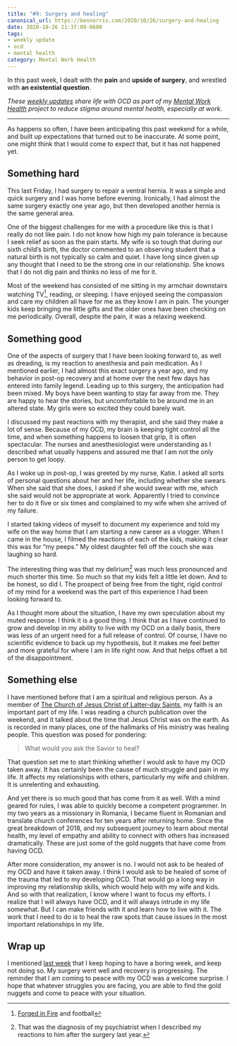 ```yaml
---
title: "#9: Surgery and healing"
canonical_url: https://bennorris.com/2020/10/26/surgery-and-healing
date: 2020-10-26 21:37:09-0600
tags:
- weekly update
- ocd
- mental health
category: Mental Work Health
---
```


In this past week, I dealt with the **pain** and **upside of surgery**, and wrestled with **an existential question**.

_These [weekly updates](https://bennorris.com/tags/weekly-update/) share life with OCD as part of my [Mental Work Health](https://bennorris.com/mental-work-health) project to reduce stigma around mental health, especially at work._


***

As happens so often, I have been anticipating this past weekend for a while, and built up expectations that turned out to be inaccurate. At some point, one might think that I would come to expect that, but it has not happened yet.


## Something hard

This last Friday, I had surgery to repair a ventral hernia. It was a simple and quick surgery and I was home before evening. Ironically, I had almost the same surgery exactly one year ago, but then developed another hernia is the same general area.

One of the biggest challenges for me with a procedure like this is that I really do not like pain. I do not know how high my pain tolerance is because I seek relief as soon as the pain starts. My wife is so tough that during our sixth child’s birth, the doctor commented to an observing student that a natural birth is not typically so calm and quiet. I have long since given up any thought that I need to be the strong one in our relationship. She knows that I do not dig pain and thinks no less of me for it.

Most of the weekend has consisted of me sitting in my armchair downstairs watching TV[^1], reading, or sleeping. I have enjoyed seeing the compassion and care my children all have for me as they know I am in pain. The younger kids keep bringing me little gifts and the older ones have been checking on me periodically. Overall, despite the pain, it was a relaxing weekend.


## Something good

One of the aspects of surgery that I have been looking forward to, as well as dreading, is my reaction to anesthesia and pain medication. As I mentioned earlier, I had almost this exact surgery a year ago, and my behavior in post-op recovery and at home over the next few days has entered into family legend. Leading up to this surgery, the anticipation had been mixed. My boys have been wanting to stay far away from me. They are happy to hear the stories, but uncomfortable to be around me in an altered state. My girls were so excited they could barely wait.

I discussed my past reactions with my therapist, and she said they make a lot of sense. Because of my OCD, my brain is keeping tight control all the time, and when something happens to loosen that grip, it is often spectacular. The nurses and anesthesiologist were understanding as I described what usually happens and assured me that I am not the only person to get loopy.

As I woke up in post-op, I was greeted by my nurse, Katie. I asked all sorts of personal questions about her and her life, including whether she swears. When she said that she does, I asked if she would swear with me, which she said would not be appropriate at work. Apparently I tried to convince her to do it five or six times and complained to my wife when she arrived of my failure.

I started taking videos of myself to document my experience and told my wife on the way home that I am starting a new career as a vlogger. When I came in the house, I filmed the reactions of each of the kids, making it clear this was for “my peeps.” My oldest daughter fell off the couch she was laughing so hard.

The interesting thing was that my delirium[^2] was much less pronounced and much shorter this time. So much so that my kids felt a little let down. And to be honest, so did I. The prospect of being free from the tight, rigid control of my mind for a weekend was the part of this experience I had been looking forward to.

As I thought more about the situation, I have my own speculation about my muted response. I think it is a good thing. I think that as I have continued to grow and develop in my ability to live with my OCD on a daily basis, there was less of an urgent need for a full release of control. Of course, I have no scientific evidence to back up my hypothesis, but it makes me feel better and more grateful for where I am in life right now. And that helps offset a bit of the disappointment.


## Something else

I have mentioned before that I am a spiritual and religious person. As a member of [The Church of Jesus Christ of Latter-day Saints](https://churchofjesuschrist.org), my faith is an important part of my life. I was reading a church publication over the weekend, and it talked about the time that Jesus Christ was on the earth. As is recorded in many places, one of the hallmarks of His ministry was healing people. This question was posed for pondering:

> What would you ask the Savior to heal?

That question set me to start thinking whether I would ask to have my OCD taken away. It has certainly been the cause of much struggle and pain in my life. It affects my relationships with others, particularly my wife and children. It is unrelenting and exhausting.

And yet there is so much good that has come from it as well. With a mind geared for rules, I was able to quickly become a competent programmer. In my two years as a missionary in Romania, I became fluent in Romanian and translate church conferences for ten years after returning home. Since the great breakdown of 2018, and my subsequent journey to learn about mental health, my level of empathy and ability to connect with others has increased dramatically. These are just some of the gold nuggets that have come from having OCD.

After more consideration, my answer is no. I would not ask to be healed of my OCD and have it taken away. I think I would ask to be healed of some of the trauma that led to my developing OCD. That would go a long way in improving my relationship skills, which would help with my wife and kids. And so with that realization, I know where I want to focus my efforts. I realize that I will always have OCD, and it will always intrude in my life somewhat. But I can make friends with it and learn how to live with it. The work that I need to do is to heal the raw spots that cause issues in the most important relationships in my life. 


## Wrap up

I mentioned [last week](https://bennorris.com/2020/10/21/aftermath-of-therapy/) that I keep hoping to have a boring week, and keep not doing so. My surgery went well and recovery is progressing. The reminder that I am coming to peace with my OCD was a welcome surprise. I hope that whatever struggles you are facing, you are able to find the gold nuggets and come to peace with your situation.


[^1]: [Forged in Fire](https://en.wikipedia.org/wiki/Forged_in_Fire_(TV_series)) and football
[^2]: That was the diagnosis of my psychiatrist when I described my reactions to him after the surgery last year.